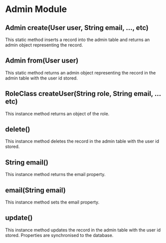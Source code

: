 Admin Module
============

Admin create(User user, String email, ..., etc)
-----------------------------------------------
This static method inserts a record into the admin table and returns an admin
object representing the record.

Admin from(User user)
---------------------
This static method returns an admin object representing the record in the admin
table with the user id stored.

RoleClass createUser(String role, String email, ... etc)
--------------------------------------------------------
This instance method returns an object of the role.

delete()
--------
This instance method deletes the record in the admin table with the user id
stored.

String email()
--------------
This instance method returns the email property.

email(String email)
-------------------
This instance method sets the email property.

update()
--------
This instance method updates the record in the admin table with the user id
stored. Properties are synchronised to the database.
